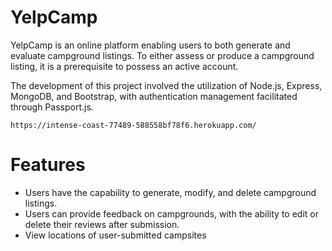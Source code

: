 # YelpCamp
YelpCamp is an online platform enabling users to both generate and evaluate campground listings. To either assess or produce a campground listing, it is a prerequisite to possess an active account.

The development of this project involved the utilization of Node.js, Express, MongoDB, and Bootstrap, with authentication management facilitated through Passport.js.

```
https://intense-coast-77489-588558bf78f6.herokuapp.com/
```


# Features
- Users have the capability to generate, modify, and delete campground listings.
- Users can provide feedback on campgrounds, with the ability to edit or delete their reviews after submission.
- View locations of user-submitted campsites

